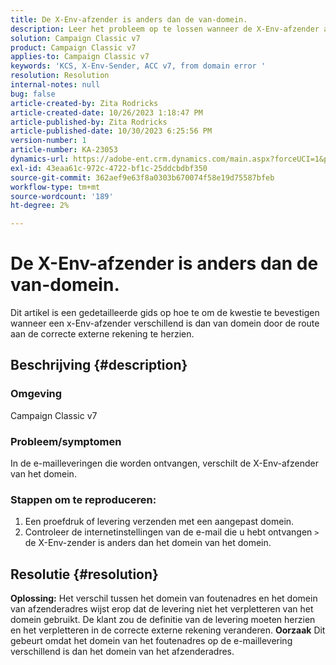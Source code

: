```yaml
---
title: De X-Env-afzender is anders dan de van-domein.
description: Leer het probleem op te lossen wanneer de X-Env-afzender anders is dan het domein van het domein. Verander het verpletteren in de correcte externe rekening.
solution: Campaign Classic v7
product: Campaign Classic v7
applies-to: Campaign Classic v7
keywords: 'KCS, X-Env-Sender, ACC v7, from domain error '
resolution: Resolution
internal-notes: null
bug: false
article-created-by: Zita Rodricks
article-created-date: 10/26/2023 1:18:47 PM
article-published-by: Zita Rodricks
article-published-date: 10/30/2023 6:25:56 PM
version-number: 1
article-number: KA-23053
dynamics-url: https://adobe-ent.crm.dynamics.com/main.aspx?forceUCI=1&pagetype=entityrecord&etn=knowledgearticle&id=d912882f-0274-ee11-9ae7-6045bd006b4b
exl-id: 43eaa61c-972c-4722-bf1c-25ddcbdbf350
source-git-commit: 362aef9e63f8a0303b670074f58e19d75587bfeb
workflow-type: tm+mt
source-wordcount: '189'
ht-degree: 2%

---
```


# De X-Env-afzender is anders dan de van-domein.


Dit artikel is een gedetailleerde gids op hoe te om de kwestie te bevestigen wanneer een x-Env-afzender verschillend is dan van domein door de route aan de correcte externe rekening te herzien.



## Beschrijving {#description}


### <b>Omgeving</b>

Campaign Classic v7



### <b>Probleem/symptomen</b>

In de e-mailleveringen die worden ontvangen, verschilt de X-Env-afzender van het domein.

### <b>Stappen om te reproduceren:</b>

1. Een proefdruk of levering verzenden met een aangepast domein.
2. Controleer de internetinstellingen van de e-mail die u hebt ontvangen `>`  de X-Env-zender is anders dan het domein van het domein.



## Resolutie {#resolution}

<b>Oplossing:</b>
Het verschil tussen het domein van foutenadres en het domein van afzenderadres wijst erop dat de levering niet het verpletteren van het domein gebruikt. De klant zou de definitie van de levering moeten herzien en het verpletteren in de correcte externe rekening veranderen.
<b>Oorzaak</b>
Dit gebeurt omdat het domein van het foutenadres op de e-maillevering verschillend is dan het domein van het afzenderadres.
